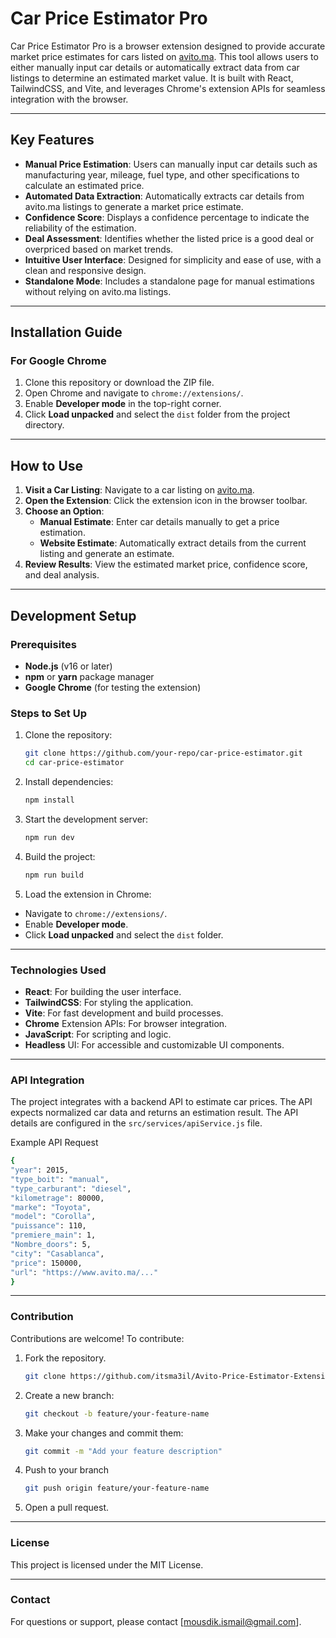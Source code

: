 # Car Price Estimator Pro

Car Price Estimator Pro is a browser extension designed to provide accurate market price estimates for cars listed on [avito.ma](https://www.avito.ma). This tool allows users to either manually input car details or automatically extract data from car listings to determine an estimated market value. It is built with React, TailwindCSS, and Vite, and leverages Chrome's extension APIs for seamless integration with the browser.

---

## Key Features

- **Manual Price Estimation**: Users can manually input car details such as manufacturing year, mileage, fuel type, and other specifications to calculate an estimated price.
- **Automated Data Extraction**: Automatically extracts car details from avito.ma listings to generate a market price estimate.
- **Confidence Score**: Displays a confidence percentage to indicate the reliability of the estimation.
- **Deal Assessment**: Identifies whether the listed price is a good deal or overpriced based on market trends.
- **Intuitive User Interface**: Designed for simplicity and ease of use, with a clean and responsive design.
- **Standalone Mode**: Includes a standalone page for manual estimations without relying on avito.ma listings.

---

## Installation Guide

### For Google Chrome

1. Clone this repository or download the ZIP file.
2. Open Chrome and navigate to `chrome://extensions/`.
3. Enable **Developer mode** in the top-right corner.
4. Click **Load unpacked** and select the `dist` folder from the project directory.

---

## How to Use

1. **Visit a Car Listing**: Navigate to a car listing on [avito.ma](https://www.avito.ma).
2. **Open the Extension**: Click the extension icon in the browser toolbar.
3. **Choose an Option**:
   - **Manual Estimate**: Enter car details manually to get a price estimation.
   - **Website Estimate**: Automatically extract details from the current listing and generate an estimate.
4. **Review Results**: View the estimated market price, confidence score, and deal analysis.

---

## Development Setup

### Prerequisites

- **Node.js** (v16 or later)
- **npm** or **yarn** package manager
- **Google Chrome** (for testing the extension)

### Steps to Set Up

1. Clone the repository:
   ```bash
   git clone https://github.com/your-repo/car-price-estimator.git
   cd car-price-estimator
   ```
2. Install dependencies:
   ```bash
   npm install
   ```
3. Start the development server:
   ```bash
   npm run dev
   ```
4. Build the project:
   ```bash
   npm run build
   ```
5. Load the extension in Chrome:
 - Navigate to `chrome://extensions/`.
 - Enable __Developer mode__.
 - Click __Load unpacked__ and select the `dist` folder.
 
---

### Technologies Used
 - __React__: For building the user interface.
 - __TailwindCSS__: For styling the application.
 - __Vite__: For fast development and build processes.
 - __Chrome__ Extension APIs: For browser integration.
 - __JavaScript__: For scripting and logic.
 - __Headless__ UI: For accessible and customizable UI components.

---

### API Integration

The project integrates with a backend API to estimate car prices. The API expects normalized car data and returns an estimation result. The API details are configured in the `src/services/apiService.js` file.

Example API Request
   ```bash
   {
   "year": 2015,
   "type_boit": "manual",
   "type_carburant": "diesel",
   "kilometrage": 80000,
   "marke": "Toyota",
   "model": "Corolla",
   "puissance": 110,
   "premiere_main": 1,
   "Nombre_doors": 5,
   "city": "Casablanca",
   "price": 150000,
   "url": "https://www.avito.ma/..."
   }
   ```

--- 

### Contribution

Contributions are welcome! To contribute:

1. Fork the repository.
   ```bash
   git clone https://github.com/itsma3il/Avito-Price-Estimator-Extension
   ```
2. Create a new branch:
   ```bash
   git checkout -b feature/your-feature-name
   ```
3. Make your changes and commit them:
   ```bash
   git commit -m "Add your feature description"
   ```
4. Push to your branch
   ```bash
   git push origin feature/your-feature-name
   ```
5. Open a pull request.

---

### License

This project is licensed under the MIT License.

--- 

### Contact

For questions or support, please contact [mousdik.ismail@gmail.com].